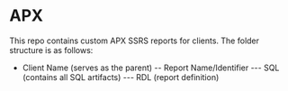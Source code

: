# APX
This repo contains custom APX SSRS reports for clients. The folder structure is as follows:

- Client Name (serves as the parent)
-- Report Name/Identifier
--- SQL (contains all SQL artifacts)
--- RDL (report definition)